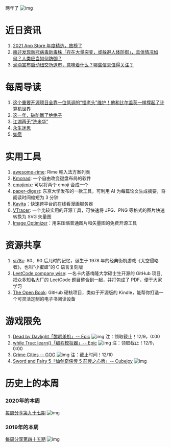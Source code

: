 两年了
![img](http://mmbiz.qpic.cn/sz_mmbiz_png/pDARXZuibAKTFCklE0R7xeYOevibcZhCBZbHl3f6aLdhIpySos5pmVueicjiasveTV9SWu78xWRxH9NshfdiaVRXPibw/0?wx_fmt=png)

# 近日资讯

1. [2021 App Store 年度精选，放榜了](https://mp.weixin.qq.com/s/YEC9R6I4ANXCm6RfYWO7eg)
2. [南非发现新冠病毒新毒株「存在大量突变，或躲避人体防御」，具体情况如何？人类应当如何防御？](https://www.zhihu.com/question/501601977)
3. [滴滴宣布启动纽交所退市，意味着什么？哪些信息值得关注？](https://www.zhihu.com/question/503306262)

# 每周导读

1. [这个重要开源项目全靠一位低调的“怪老头”维护！他和比尔盖茨一样撑起了计算机世界](https://mp.weixin.qq.com/s/WmCp0o_3PN_CeLiJiZR2vw)
2. [这一年，破防赢了绝绝子](https://mp.weixin.qq.com/s/wWEaA1M-nzc4nuX9RFGRsg)
3. [江湖再无“洗米华”](https://mp.weixin.qq.com/s/MJNDMdkotngqe0DtUrs7gw)
4. [永生迷思](https://mp.weixin.qq.com/s/lR7I3Lo3kpiMyp7WsyrHDA)
5. [如愿](https://mp.weixin.qq.com/s/x-4CYvR-BjLfuzZyKou5pQ)

# 实用工具

1. [awesome-rime](https://github.com/sgalal/awesome-rime): Rime 輸入法方案列表 
2. [Kmonad](https://github.com/kmonad/kmonad): 一个自由改变键盘布局的软件
3. [emojimix](https://tikolu.net/emojimix): 可以将两个 emoji 合成一个
4. [paper-digest](https://www.paper-digest.com/): 东京大学发布的一款工具，可利用 AI 为每篇论文生成摘要，将阅读时间缩短为 3 分钟
5. [Kavita](https://github.com/Kareadita/Kavita)：快速跨平台的在线看漫画服务器
6. [VTracer](https://github.com/visioncortex/vtracer): 一个比较实用的开源工具，可快速将 JPG、PNG 等格式的图片快速转换为 SVG 矢量图
7. [Image Optimizer](https://github.com/antonreshetov/image-optimizer)：用来压缩普通图片和矢量图的免费开源工具

# 资源共享

1. [si78c](https://github.com/loadzero/si78c): 80、90 后儿时的记忆，诞生于 1978 年的经典街机游戏《太空侵略者》，也叫“小蜜蜂”的 C 语言复刻版
2. [LeetCode company wise](https://github.com/MysteryVaibhav/leetcode_company_wise_questions): 一名卡内基梅隆大学硕士生开源的 GitHub 项目, 把众多知名大厂的 LeetCode 题目整合到一起，并打包成了 PDF，便于大家学习
3. [The Open Book](https://github.com/joeycastillo/The-Open-Book): GitHub 硬核项目，类似于开源版的 Kindle，能帮你打造一个可灵活定制的电子书阅读设备

# 游戏限免

1. [Dead by Daylight「黎明杀机」-- Epic](https://www.epicgames.com/store/en-US/p/dead-by-daylight)
![img](http://mmbiz.qpic.cn/sz_mmbiz_png/pDARXZuibAKTFCklE0R7xeYOevibcZhCBZ1rMicj9DiaTAJtqHAWibEhMlCVACE57nuiabYYJ0Fg34fK9bAOPnMMXlQQ/0?wx_fmt=png)
注：领取截止！12/9，0:00
2. [while True: learn()「编程模拟器」-- Epic](https://www.epicgames.com/store/en-US/p/while-true-learn)
![img](http://mmbiz.qpic.cn/sz_mmbiz_png/pDARXZuibAKTFCklE0R7xeYOevibcZhCBZ0cldhBiaibsoEAgf4Wly98JHAUEcFyH3I8MhWBo3x7zhNA57QLUTLPCg/0?wx_fmt=png)
注：领取截止！12/9，0:00
3. [Crime Cities -- GOG](https://www.gog.com/game/crime_cities)
![img](http://mmbiz.qpic.cn/sz_mmbiz_png/pDARXZuibAKTFCklE0R7xeYOevibcZhCBZMZDOq8nMIhgbbHnq6k0a0Az2csZXWHDZWfJvBSoPYIK0SecKhrz81w/0?wx_fmt=png)
注：截止时间！12/10
4. [Sword and Fairy 5「仙剑奇侠传 5 前传之心愿」-- Cubejoy](https://mine.cubejoy.com/h5/FreeOrderGoods?goodsid=12941&client=web)
![img](http://mmbiz.qpic.cn/sz_mmbiz_png/pDARXZuibAKTFCklE0R7xeYOevibcZhCBZYbuUj8G3gGLPND8R1kgwDibPia2rzHVoVEhGf1ic2fyXk2S7kew38NI3Q/0?wx_fmt=png)

# 历史上的本周

### 2020年的本周

[每周分享第九十七期](https://mp.weixin.qq.com/s/qWx7PlNAYdxk7TgAcdx0LQ)
![img](https://mmbiz.qpic.cn/sz_mmbiz_png/pDARXZuibAKSbMLibXq8bdZOAbO6UQl2kd10LZNPKBaictARASpGYumLR2r1YMT6wSe8kGrsaOwMLr7uFYLoMia8Vw/640?wx_fmt=png&tp=webp&wxfrom=5&wx_lazy=1&wx_co=1)

### 2019年的本周

[每周分享第四十五期](https://mp.weixin.qq.com/s?__biz=MzI3MDA2MDA3NQ==&mid=2657570593&idx=1&sn=f2938ffdc5bcbef32006bca0cd1f6673&scene=21#wechat_redirect)
![img](https://mmbiz.qpic.cn/sz_mmbiz_png/pDARXZuibAKS1LN3iaIwTCV6PTObNNMcIGKf89LrkJIbKkvhCiaOHjbtm5FFkpr54uxDTBZpTbBpkndxDD9NGtMWQ/640?wx_fmt=png&tp=webp&wxfrom=5&wx_lazy=1&wx_co=1)
